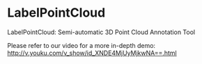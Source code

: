 # LabelPointCloud
LabelPointCloud: Semi-automatic 3D Point Cloud Annotation Tool

Please refer to our video for a more in-depth demo: http://v.youku.com/v_show/id_XNDE4MjUyMjkwNA==.html
